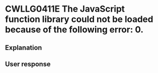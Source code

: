 # CWLLG0411E The JavaScript function library could not be loaded because of the following error: 0.

## Explanation

## User response